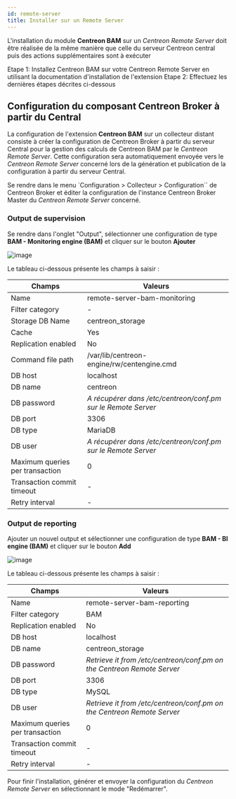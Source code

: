 ```yaml
---
id: remote-server
title: Installer sur un Remote Server
---
```


L'installation du module **Centreon BAM** sur un *Centreon Remote
Server* doit être réalisée de la même manière que celle du serveur
Centreon central puis des actions supplémentaires sont à exécuter

  Etape 1: Installez Centreon BAM sur votre Centreon Remote Server en
    utilisant la documentation d'installation de l'extension
  Etape 2: Effectuez les dernières étapes décrites ci-dessous

## Configuration du composant Centreon Broker à partir du Central

La configuration de l'extension **Centreon BAM** sur un collecteur
distant consiste à créer la configuration de Centreon Broker à partir du
serveur Central pour la gestion des calculs de Centreon BAM par le
*Centreon Remote Server*. Cette configuration sera automatiquement
envoyée vers le *Centreon Remote Server* concerné lors de la génération
et publication de la configuration à partir du serveur Central.

Se rendre dans le menu `Configuration > Collecteur > Configuration`` de
Centreon Broker et éditer la configuration de l'instance Centreon
Broker Master du *Centreon Remote Server* concerné.

### Output de supervision

Se rendre dans l'onglet "Output", sélectionner une configuration de
type **BAM - Monitoring engine (BAM)** et cliquer sur le bouton
**Ajouter**

![image](assets/service-mapping/remote-server/conf_poller_bam_monitoring.png)

Le tableau ci-dessous présente les champs à saisir :

  Champs         |      Valeurs
  ------------------------|----------------------------------------------
  Name         |        remote-server-bam-monitoring
  Filter category  |   -
  Storage DB Name   |   centreon_storage
  Cache             |   Yes
  Replication enabled | No
  Command file path  |  /var/lib/centreon-engine/rw/centengine.cmd
  DB host           |   localhost
  DB name           |   centreon
  DB password       |   *A récupérer dans /etc/centreon/conf.pm sur le Remote Server*
  DB port           |   3306
  DB type           |   MariaDB
  DB user           |   *A récupérer dans /etc/centreon/conf.pm sur le Remote Server*
  Maximum queries per transaction  |  0
  Transaction commit timeout | -
  Retry interval       | -

### Output de reporting

Ajouter un nouvel output et sélectionner une configuration de type **BAM - BI engine (BAM)** et
cliquer sur le bouton **Add**

![image](assets/service-mapping/remote-server/conf_poller_bam_reporting.png)

Le tableau ci-dessous présente les champs à saisir :

  Champs               | Valeurs
  ------------------------|----------------------------------------------
  Name  |              remote-server-bam-reporting
  Filter category     | BAM
  Replication enabled |  No
  DB host            |  localhost
  DB name            |  centreon_storage
  DB password        |  *Retrieve it from /etc/centreon/conf.pm on the Centreon Remote Server*
  DB port            |  3306
  DB type            |  MySQL
  DB user            |  *Retrieve it from /etc/centreon/conf.pm on the Centreon Remote Server*                      
  Maximum queries per transaction |    0
  Transaction commit timeout | -
  Retry interval       | -

Pour finir l'installation, générer et envoyer la configuration du
*Centreon Remote Server* en sélectionnant le mode "Redémarrer".
